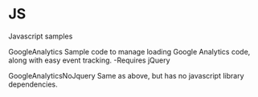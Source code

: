 JS
==

Javascript samples

GoogleAnalytics
Sample code to manage loading Google Analytics code, along with easy event tracking.
-Requires jQuery

GoogleAnalyticsNoJquery
Same as above, but has no javascript library dependencies. 
